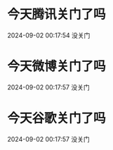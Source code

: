 # 今天腾讯关门了吗

2024-09-02 00:17:54 没关门

# 今天微博关门了吗

2024-09-02 00:17:57 没关门

# 今天谷歌关门了吗

2024-09-02 00:17:57 没关门

